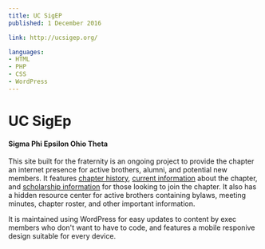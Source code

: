 ```yaml
---
title: UC SigEP
published: 1 December 2016

link: http://ucsigep.org/

languages:
- HTML
- PHP
- CSS
- WordPress
---
```


# UC SigEp

#### Sigma Phi Epsilon Ohio Theta

This site built for the fraternity is an ongoing project to provide the chapter an internet presence for active brothers, alumni, and potential new members.
It features [chapter history](http://ucsigep.org/history/), [current information](http://ucsigep.org/undergrads/) about the chapter, and [scholarship information](http://ucsigep.org/scholarship/) for those looking to join the chapter.
It also has a hidden resource center for active brothers containing bylaws, meeting minutes, chapter roster, and other important information.

It is maintained using WordPress for easy updates to content by exec members who don't want to have to code, and features a mobile responive design suitable for every device.
